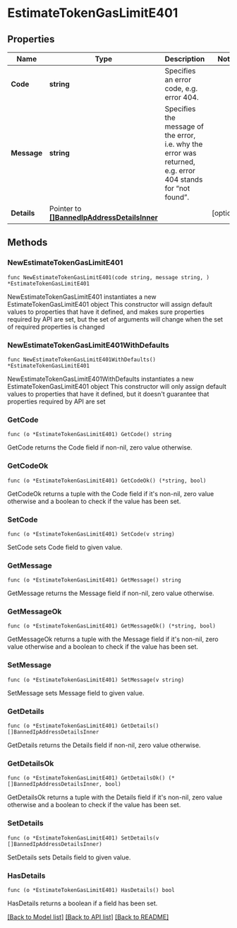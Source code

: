 # EstimateTokenGasLimitE401

## Properties

Name | Type | Description | Notes
------------ | ------------- | ------------- | -------------
**Code** | **string** | Specifies an error code, e.g. error 404. | 
**Message** | **string** | Specifies the message of the error, i.e. why the error was returned, e.g. error 404 stands for “not found”. | 
**Details** | Pointer to [**[]BannedIpAddressDetailsInner**](BannedIpAddressDetailsInner.md) |  | [optional] 

## Methods

### NewEstimateTokenGasLimitE401

`func NewEstimateTokenGasLimitE401(code string, message string, ) *EstimateTokenGasLimitE401`

NewEstimateTokenGasLimitE401 instantiates a new EstimateTokenGasLimitE401 object
This constructor will assign default values to properties that have it defined,
and makes sure properties required by API are set, but the set of arguments
will change when the set of required properties is changed

### NewEstimateTokenGasLimitE401WithDefaults

`func NewEstimateTokenGasLimitE401WithDefaults() *EstimateTokenGasLimitE401`

NewEstimateTokenGasLimitE401WithDefaults instantiates a new EstimateTokenGasLimitE401 object
This constructor will only assign default values to properties that have it defined,
but it doesn't guarantee that properties required by API are set

### GetCode

`func (o *EstimateTokenGasLimitE401) GetCode() string`

GetCode returns the Code field if non-nil, zero value otherwise.

### GetCodeOk

`func (o *EstimateTokenGasLimitE401) GetCodeOk() (*string, bool)`

GetCodeOk returns a tuple with the Code field if it's non-nil, zero value otherwise
and a boolean to check if the value has been set.

### SetCode

`func (o *EstimateTokenGasLimitE401) SetCode(v string)`

SetCode sets Code field to given value.


### GetMessage

`func (o *EstimateTokenGasLimitE401) GetMessage() string`

GetMessage returns the Message field if non-nil, zero value otherwise.

### GetMessageOk

`func (o *EstimateTokenGasLimitE401) GetMessageOk() (*string, bool)`

GetMessageOk returns a tuple with the Message field if it's non-nil, zero value otherwise
and a boolean to check if the value has been set.

### SetMessage

`func (o *EstimateTokenGasLimitE401) SetMessage(v string)`

SetMessage sets Message field to given value.


### GetDetails

`func (o *EstimateTokenGasLimitE401) GetDetails() []BannedIpAddressDetailsInner`

GetDetails returns the Details field if non-nil, zero value otherwise.

### GetDetailsOk

`func (o *EstimateTokenGasLimitE401) GetDetailsOk() (*[]BannedIpAddressDetailsInner, bool)`

GetDetailsOk returns a tuple with the Details field if it's non-nil, zero value otherwise
and a boolean to check if the value has been set.

### SetDetails

`func (o *EstimateTokenGasLimitE401) SetDetails(v []BannedIpAddressDetailsInner)`

SetDetails sets Details field to given value.

### HasDetails

`func (o *EstimateTokenGasLimitE401) HasDetails() bool`

HasDetails returns a boolean if a field has been set.


[[Back to Model list]](../README.md#documentation-for-models) [[Back to API list]](../README.md#documentation-for-api-endpoints) [[Back to README]](../README.md)


